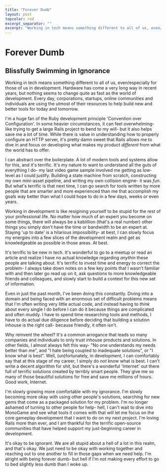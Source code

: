 ```yaml
---
title: "Forever Dumb"
layout: post
topcolor: red
excerpt_separator: ""
excerpt: "Working in tech means something different to all of us, even/especially for those of us in development. Hardware has come a very long way in recent years, but nothing seems to change quite as fast as the world of development. Every day, corporations, startups, online communities and individuals are using the utmost of their resources to help build new and better tools for today and tomorrow."
---
```


# Forever Dumb
## Blissfully Swimming in Ignorance

Working in tech means something different to all of us, even/especially for those of us in development. Hardware has come a very long way in recent years, but nothing seems to change quite as fast as the world of development. Every day, corporations, startups, online communities and individuals are using the utmost of their resources to help build new and better tools for today and tomorrow.

I'm a huge fan of the Ruby development principle 'Convention over Configuration'. In some heavier circumstances, it can feel overwhelming- like trying to get a large Rails project to bend to my will- but it also helps save me a lot of time. While there is value in understanding how to properly configure an HTTP server, it's pretty damn sweet that Rails allows me to dive in and focus on developing what makes my product *different* from what the world has to offer. 

I can abstract over the boilerplate. A lot of modern tools and systems allow for this, and it's terrific. It's my nature to want to understand all the guts of everything I do- my last video game sample involved me getting as low-level as I could justify. Building a state machine from scratch, constructing my own mini-asset pipeline, and writing my own collision engine- it was *fun*. But what's terrific is that next time, I can go search for tools written by more people that are smarter and more experienced than me that accomplish my goals way better than what I could hope to do in a few days, weeks or even years.

Working in development is like resigining yourself to be stupid for the rest of your professional life. No matter how much of an expert you become on some things, there will always be a kablillion (that's a real number) other things you simply don't have the time or bandwidth to be an expert at. Staying 'up to date' is a hilarious impossibility- at best, I can slowly focus my energies into a few slices of the development realm and get as knowledgeable as possible in those areas. At best.

It's terrific to be new in tech. It's wonderful to go to a meetup or read an article and realize I have no actual knowledge regarding *anythin* these people are talking about. It's terrific to invest time and energy to correct the problem- I always take down notes on a few key points that I wasn't familiar with and then later go read up on it, ask questions to more knowledgeable friends and colleagues, and slowly start to build a context for this new set of information.

Even in just the past month, I've been doing this constantly. Diving into a domain and being faced with an enormous set of difficult problems means that I'm often writing very little actual code, and instead having to *think* about every single I do before I can do it because things are complicated and often muddy. I have to spend time researching tools and methods, I have to do actual due diligence before deciding that building a solution inhouse is the right call- because friendly, it often isn't.

Why reinvent the wheel? It's a common arrogance that leads so many companies and individuals to only trust inhouse products and solutions. In other fields, I almost always felt this way- "No one understands my needs better than me", and "I hate being coupled to inadequate solutions", or "I know what is best". Well, (un)fortunately, in development, I can comfortably say that at this stage of my career, I simply do *not* know what is best. I can't write a decent algorithm for shit, but there's a wonderful 'Internet' out there full of terrific solutions created by terribly smart people. They give me so many of those beautiful solutions for free and save me millions of hours. Good work, Internet.

I'm slowly growing more comfortable with my ignorance. I'm slowly becoming more okay with using other people's solutions, searching for new gems that come as a packaged solution for my problem. I'm no longer ashamed of turning to other people for help- hell, I can't wait to dive into MonoGame and see what tools it comes with that will let me focus on the core gameplay development that I want to do on my next project. I'm loving Rails more than ever, and I am thankful for the terrific open-source communities that have helped support my just-beginning career in development.

It's okay to be ignorant. We are all stupid about a hell of a lot in this realm, and that's okay. We just need to be okay with working together and reaching out to one another to fill in those gaps when we need help. I'm alright with being forever dumb- but hell if I'm not making every effort to go to bed slightly less dumb than I woke up.
